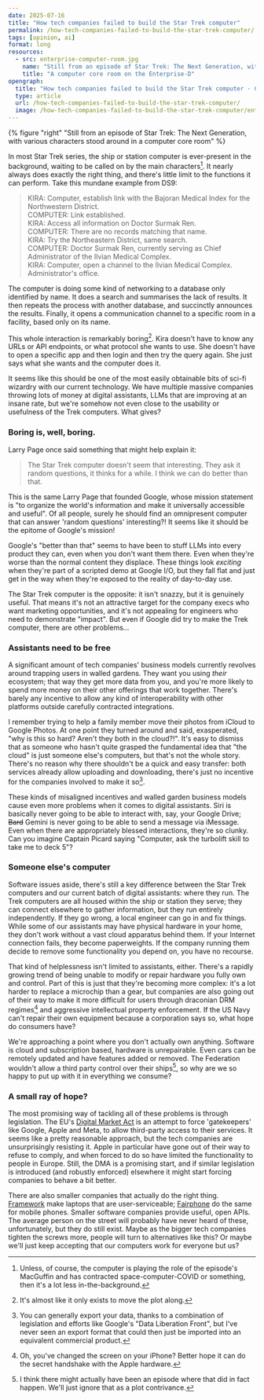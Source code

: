 ```yaml
---
date: 2025-07-16
title: "How tech companies failed to build the Star Trek computer"
permalink: /how-tech-companies-failed-to-build-the-star-trek-computer/
tags: [opinion, ai]
format: long
resources:
  - src: enterprise-computer-room.jpg
    name: "Still from an episode of Star Trek: The Next Generation, with various characters stood around in a computer core room"
    title: "A computer core room on the Enterprise-D"
opengraph:
  title: "How tech companies failed to build the Star Trek computer · Chameth.com"
  type: article
  url: /how-tech-companies-failed-to-build-the-star-trek-computer/
  image: /how-tech-companies-failed-to-build-the-star-trek-computer/enterprise-computer-room.jpg
---
```


{% figure "right" "Still from an episode of Star Trek: The Next Generation, with various characters stood around in a computer core room" %}

In most Star Trek series, the ship or station computer is ever-present in the
background, waiting to be called on by the main characters[^1]. It nearly
always does exactly the right thing, and there's little limit to the functions
it can perform. Take this mundane example from DS9:

> KIRA: Computer, establish link with the Bajoran Medical Index for the Northwestern District. \
> COMPUTER: Link established. \
> KIRA: Access all information on Doctor Surmak Ren. \
> COMPUTER: There are no records matching that name. \
> KIRA: Try the Northeastern District, same search. \
> COMPUTER: Doctor Surmak Ren, currently serving as Chief Administrator of the Ilvian Medical Complex. \
> KIRA: Computer, open a channel to the Ilvian Medical Complex. Administrator's office.

The computer is doing some kind of networking to a database only identified by
name. It does a search and summarises the lack of results. It then repeats the
process with another database, and succinctly announces the results. Finally,
it opens a communication channel to a specific room in a facility, based only
on its name.

This whole interaction is remarkably boring[^2]. Kira doesn't have to know
any URLs or API endpoints, or what protocol she wants to use. She doesn't have
to open a specific app and then login and then try the query again. She just
says what she wants and the computer does it.

It seems like this should be one of the most easily obtainable bits of sci-fi
wizardry with our current technology. We have multiple massive companies
throwing lots of money at digital assistants, LLMs that are improving at an
insane rate, but we're somehow not even close to the usability or usefulness of
the Trek computers. What gives?

### Boring is, well, boring.

Larry Page once said something that might help explain it:

> The Star Trek computer doesn't seem that interesting. They ask it random
> questions, it thinks for a while. I think we can do better than that.

This is the same Larry Page that founded Google, whose mission statement is
"to organize the world's information and make it universally accessible and
useful". Of all people, surely he should find an omnipresent computer that can
answer 'random questions' interesting?! It seems like it should be the epitome
of Google's mission!

<!--more-->

Google's "better than that" seems to have been to stuff LLMs into every product
they can, even when you don't want them there. Even when they're worse than the
normal content they displace. These things look _exciting_ when they're part of
a scripted demo at Google I/O, but they fall flat and just get in the way when
they're exposed to the reality of day-to-day use.

The Star Trek computer is the opposite: it isn't snazzy, but it is genuinely
useful. That means it's not an attractive target for the company execs who want
marketing opportunities, and it's not appealing for engineers who need to
demonstrate "impact". But even if Google did try to make the Trek computer,
there are other problems…

### Assistants need to be free

A significant amount of tech companies' business models currently revolves
around trapping users in walled gardens. They want you using _their_ ecosystem;
that way they get more data from you, and you're more likely to spend more money
on their other offerings that work together. There's barely any incentive to
allow any kind of interoperability with other platforms outside carefully
contracted integrations.

I remember trying to help a family member move their photos from iCloud to
Google Photos. At one point they turned around and said, exasperated, "why is
this so hard? Aren't they both in the cloud?!". It's easy to dismiss that as
someone who hasn't quite grasped the fundamental idea that "the cloud" is just
someone else's computers, but that's not the whole story. There's no reason why
there shouldn't be a quick and easy transfer: both services already allow
uploading and downloading, there's just no incentive for the companies involved
to make it so[^3].

These kinds of misaligned incentives and walled garden business models cause
even more problems when it comes to digital assistants. Siri is basically never
going to be able to interact with, say, your Google Drive; ~~Bard~~ Gemini
is never going to be able to send a message via iMessage. Even when there are
appropriately blessed interactions, they're so clunky. Can you imagine Captain
Picard saying "Computer, ask the turbolift skill to take me to deck 5"?

### Someone else's computer

Software issues aside, there's still a key difference between the Star Trek
computers and our current batch of digital assistants: where they run. The
Trek computers are all housed within the ship or station they serve; they can
connect elsewhere to gather information, but they run entirely independently.
If they go wrong, a local engineer can go in and fix things. While some of our
assistants may have physical hardware in your home, they don't work without
a vast cloud apparatus behind them. If your Internet connection fails, they
become paperweights. If the company running them decide to remove some
functionality you depend on, you have no recourse.

That kind of helplessness isn't limited to assistants, either. There's a rapidly
growing trend of being unable to modify or repair hardware you fully own and
control. Part of this is just that they're becoming more complex: it's a lot
harder to replace a microchip than a gear, but companies are also going out
of their way to make it more difficult for users through draconian DRM
regimes[^4] and aggressive intellectual property enforcement. If the US Navy
can't repair their own equipment because a corporation says so, what hope do
consumers have?

We're approaching a point where you don't actually own anything. Software
is cloud and subscription based, hardware is unrepairable. Even cars can
be remotely updated and have features added or removed. The Federation wouldn't
allow a third party control over their ships[^5], so why are we so happy to
put up with it in everything we consume?

### A small ray of hope?

The most promising way of tackling all of these problems is through legislation.
The EU's [Digital Market Act](https://digital-markets-act.ec.europa.eu/index_en)
is an attempt to force 'gatekeepers' like Google, Apple and Meta, to allow
third-party access to their services. It seems like a pretty reasonable
approach, but the tech companies are unsurprisingly resisting it. Apple in
particular have gone out of their way to refuse to comply, and when forced to
do so have limited the functionality to people in Europe.
Still, the DMA is a promising start, and if similar legislation is introduced
(and robustly enforced) elsewhere it might start forcing companies to behave a
bit better.

There are also smaller companies that actually do the right thing.
[Framework](https://frame.work/gb/en) make laptops that are user-serviceable;
[Fairphone](https://www.fairphone.com/) do the same for mobile phones. Smaller
software companies provide useful, open APIs. The average person on the street
will probably have never heard of these, unfortunately, but they do still
exist. Maybe as the bigger tech companies tighten the screws more, people will
turn to alternatives like this? Or maybe we'll just keep accepting that our
computers work for everyone but us?

[^1]: Unless, of course, the computer is playing the role of the episode's
MacGuffin and has contracted space-computer-COVID or something, then it's a lot
less in-the-background.
[^2]: It's almost like it only exists to move the plot along.
[^3]: You can generally export your data, thanks to a combination of legislation
and efforts like Google's "Data Liberation Front", but I've never seen an export
format that could then just be imported into an equivalent commercial product.
[^4]: Oh, you've changed the screen on your iPhone? Better hope it can do the
secret handshake with the Apple hardware.
[^5]: I think there might actually have been an episode where that did in fact
happen. We'll just ignore that as a plot contrivance.